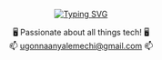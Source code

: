 <p align="center">
  <a href="https://git.io/typing-svg"><img src="https://readme-typing-svg.demolab.com?font=Fira+Code&pause=1000&color=B6B6B6&center=true&width=600&lines=%F0%9F%91%8B+Hey%2C+I'm+Ugonna+Anyalemechi!;Computer+Engineering+Student+%40+UT+Dallas" alt="Typing SVG" /></a>
</p>

<p align="center">🖥️ Passionate about all things tech! 🖥️<br>📫 <a href="mailto:ugonnaanyalemechi@gmail.com">ugonnaanyalemechi@gmail.com</a> 📫</p>

<!--
**ugonnaanyalemechi/ugonnaanyalemechi** is a ✨ _special_ ✨ repository because its `README.md` (this file) appears on your GitHub profile.

Here are some ideas to get you started:

- 🔭 I’m currently working on ...
- 🌱 I’m currently learning ...
- 👯 I’m looking to collaborate on ...
- 🤔 I’m looking for help with ...
- 💬 Ask me about ...
- 📫 How to reach me: ...
- 😄 Pronouns: ...
- ⚡ Fun fact: ...
-->
